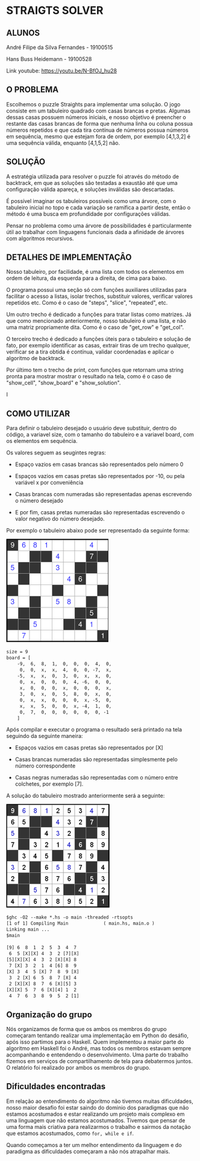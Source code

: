 # STRAIGTS SOLVER

## ALUNOS
  André Filipe da Silva Fernandes - 19100515
  
  Hans Buss Heidemann - 19100528

Link youtube: https://youtu.be/N-BfOJ_hu28

## O PROBLEMA
  Escolhemos o puzzle Straights para implementar uma solução. O jogo consiste em um tabuleiro quadrado com casas brancas e pretas. Algumas dessas casas possuem números iniciais, e nosso objetivo é preencher o restante das casas brancas de forma que nenhuma linha
  ou coluna possua números repetidos e que cada tira contínua de números possua números em sequência, mesmo que estejam fora de ordem, por exemplo [4,1,3,2] é uma sequência válida, enquanto [4,1,5,2] não.


## SOLUÇÃO
  A estratégia utilizada para resolver o puzzle foi através do método de backtrack, em que as soluções são testadas a exaustão até que uma configuração válida apareça, e soluções inválidas são descartadas. 

  É possível imaginar os tabuleiros possíveis como uma árvore, com o tabuleiro inicial no topo e cada variação se ramifica a partir deste, então o método é uma busca em profundidade por configurações válidas. 
  
  Pensar no problema como uma árvore de possibilidades é particularmente útil ao trabalhar com linguagens funcionais dada a afinidade de árvores com algoritmos recursivos. 


## DETALHES DE IMPLEMENTAÇÂO
  Nosso tabuleiro, por facilidade, é uma lista com todos os elementos em ordem de leitura, da esquerda para a direita, de cima para baixo. 

  O programa possui uma seção só com funções auxiliares utilizadas para facilitar o acesso a listas, isolar trechos, substituir valores, verificar valores repetidos etc. Como é o caso de "steps", "slice", "repeated", etc. 

  Um outro trecho é dedicado a funções para tratar listas como matrizes. Já que como mencionado anteriormente, nosso tabuleiro é uma lista, e não uma matriz propriamente dita. Como é o caso de "get_row" e "get_col". 

  O terceiro trecho é dedicado a funções úteis para o tabuleiro e solução de fato, por exemplo identificar as casas, extrair tiras de um trecho qualquer, verificar se a tira obtida é contínua, validar coordenadas e aplicar o algoritmo de backtrack.

  Por último tem o trecho de print, com funções que retornam uma string pronta para mostrar mostrar o resultado na tela, como é o caso de "show_cell", "show_board" e "show_solution". 


I
## COMO UTILIZAR
  Para definir o tabuleiro desejado o usuário deve substituir, dentro do código, a variavel size, com o tamanho do tabuleiro e a variavel board, com os elementos em sequência. 

  Os valores seguem as seugintes regras: 
  - Espaço vazios em casas brancas são representados pelo número 0
  
  - Espaços vazios em casas pretas são representados por -10, ou pela variável x por conveniência
  
  - Casas brancas com numeradas são representadas apenas escrevendo o número desejado
  
  - E por fim, casas pretas numeradas são representadas escrevendo o valor negativo do número desejado.

  Por exemplo o tabuleiro abaixo pode ser representado da seguinte forma:

  ![Tabuleiro](img/str8ts_1.png)

  ```
  size = 9 
  board = [
      -9,  6,  8,  1,  0,  0,  0,  4,  0,
       0,  0,  x,  x,  4,  0,  0, -7,  x,
      -5,  x,  x,  0,  3,  0,  x,  x,  0,
       0,  x,  0,  0,  0,  4, -6,  0,  0, 
       x,  0,  0,  0,  x,  0,  0,  0,  x,
       3,  0,  x,  0,  5,  8,  0,  x,  0, 
       0,  x,  x,  0,  0,  0,  x, -5,  0, 
       x,  x,  5,  0,  0,  x, -4,  1,  0, 
       0,  7,  0,  0,  0,  0,  0,  0, -1
      ]
  ```

Após compilar e executar o programa o resultado será printado na tela seguindo da seguinte maneira:
- Espaços vazios em casas pretas são representados por [X]

- Casas brancas numeradas são representadas simplesmente pelo número correspondente

- Casas negras numeradas são representadas com o número entre colchetes, por exemplo [7].


A solução do tabuleiro mostrado anteriormente será a seguinte:

![Tabuleiro](img/str8ts_2.png)

```
$ghc -O2 --make *.hs -o main -threaded -rtsopts
[1 of 1] Compiling Main             ( main.hs, main.o )
Linking main ...
$main

[9] 6  8  1  2  5  3  4  7 
 6  5 [X][X] 4  3  2 [7][X]
[5][X][X] 4  3  2 [X][X] 8 
 7 [X] 3  2  1  4 [6] 8  9 
[X] 3  4  5 [X] 7  8  9 [X]
 3  2 [X] 6  5  8  7 [X] 4 
 2 [X][X] 8  7  6 [X][5] 3 
[X][X] 5  7  6 [X][4] 1  2 
 4  7  6  3  8  9  5  2 [1]
```

## Organização do grupo
 Nós organizamos de forma que os ambos os membros do grupo começaram tentando realizar uma implementação em Python do desáfio, após isso partimos para o Haskell. Quem implementou a maior parte do algoritmo em Haskell foi o André, mas todos os membros estavam sempre acompanhando e entendendo o desenvolvimento. Uma parte do trabalho fizemos em serviços de compartilhamento de tela para debatermos juntos. O relatório foi realizado por ambos os membros do grupo.


## Dificuldades encontradas 
Em relação ao entendimento do algoritmo não tivemos muitas dificuldades, nosso maior desafio foi estar saindo do dominio dos paradigmas que não estamos acostumados e estar realizando um projeto mais complexo em uma linguagem que não estamos acostumados. Tivemos que pensar de uma forma mais criativa para realizarmos o trabalho e sairmos da notação que estamos acostumados, como ```for, while e if```. 

Quando começamos a ter um melhor entendimento da linguagem e do paradigma as dificuldades começaram a não nós atrapalhar mais.
